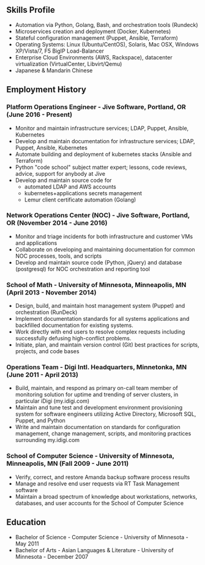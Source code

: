 ## Skills Profile

- Automation via Python, Golang, Bash, and orchestration tools (Rundeck)
- Microservices creation and deployment (Docker, Kubernetes)
- Stateful configuration management (Puppet, Ansible, Terraform)
- Operating Systems: Linux (Ubuntu/CentOS), Solaris, Mac OSX, Windows XP/Vista/7, F5 BigIP Load-Balancer
- Enterprise Cloud Environments (AWS, Rackspace), datacenter virtualization (VirtualCenter, Libvirt/Qemu)
- Japanese & Mandarin Chinese

## Employment History

### Platform Operations Engineer - Jive Software, Portland, OR (June 2016 - Present)

- Monitor and maintain infrastructure services; LDAP, Puppet, Ansible, Kubernetes
- Develop and maintain documentation for infrastructure services; LDAP, Puppet, Ansible, Kubernetes
- Automate building and deployment of kubernetes stacks (Ansible and Terraform)
- Python "code school" subject matter expert; lessons, code reviews, advice, support for anybody at Jive
- Develop and maintain source code for
    - automated LDAP and AWS accounts
    - kubernetes+applications secrets management
    - Lemur client certificate automation (Golang)

### Network Operations Center (NOC) - Jive Software, Portland, OR (November 2014 - June 2016)

- Monitor and triage incidents for both infrastructure and customer VMs and applications
- Collaborate on developing and maintaining documentation for common NOC processes, tools, and scripts
- Develop and maintain source code (Python, jQuery) and database (postgresql) for NOC orchestration and reporting tool

### School of Math - University of Minnesota, Minneapolis, MN (April 2013 - November 2014)

- Design, build, and maintain host management system (Puppet) and orchestration (RunDeck)
- Implement documentation standards for all systems applications and backfilled documentation for existing systems.
- Work directly with end users to resolve complex requests including successfully defusing high-conflict problems.
- Initiate, plan, and maintain version control (Git) best practices for scripts, projects, and code bases

### Operations Team - Digi Intl. Headquarters, Minnetonka, MN (June 2011 - April 2013)

- Build, maintain, and respond as primary on-call team member of monitoring solution for uptime and trending of server clusters, in particular iDigi (my.idigi.com)
- Maintain and tune test and development environment provisioning system for software engineers utilizing Active Directory, Microsoft SQL, Puppet, and Python
- Write and maintain documentation on standards for configuration management, change management, scripts, and monitoring practices surrounding my.idigi.com

### School of Computer Science - University of Minnesota, Minneapolis, MN (Fall 2009 - June 2011)

- Verify, correct, and restore Amanda backup software process results
- Manage and resolve end user requests via RT Task Management software
- Maintain a broad spectrum of knowledge about workstations, networks, databases, and user accounts for the School of Computer Science

## Education

- Bachelor of Science - Computer Science - University of Minnesota - May 2011
- Bachelor of Arts - Asian Languages & Literature - University of Minnesota - December 2007
